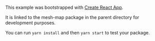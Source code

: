 This example was bootstrapped with [Create React App](https://github.com/facebook/create-react-app).

It is linked to the mesh-map package in the parent directory for development purposes.

You can run `yarn install` and then `yarn start` to test your package.
